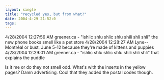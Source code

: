 ```yaml
---
layout: single
title: "recycled yes, but from what?"
date: 2004-4-29 21:52:0
tags: 
---
```


>
4/28/2004 12:27:56 AM greener.ca - "ishlic shlu shlic shlu shili shli shli"
the new phone books smell like a pet store
4/28/2004 12:28:27 AM Lyne--Montréal or bust, June 5-12
because they're made of kittens and puppies
4/28/2004 12:29:01 AM greener.ca - "ishlic shlu shlic shlu shili shli shli"
that explains the puddle




Is it me or do they not smell odd. What's with the inserts in the yellow pages? Damn advertising. Cool that they added the postal codes though.

